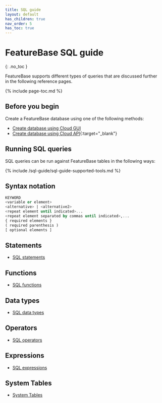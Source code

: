 ```yaml
---
title: SQL guide
layout: default
has_children: true
nav_order: 5
has_toc: true
---
```


# FeatureBase SQL guide
{: .no_toc }

FeatureBase supports different types of queries that are discussed further in the following reference pages.

{% include page-toc.md %}

## Before you begin

Create a FeatureBase database using one of the following methods:
* [Create database using Cloud GUI](/docs/cloud/cloud-databases/cloud-db-manage)
* [Create database using Cloud API](https://api-docs-featurebase-cloud.redoc.ly/latest/#operation/createDatabase){:target="_blank"}

## Running SQL queries

SQL queries can be run against FeatureBase tables in the following ways:

{% include /sql-guide/sql-guide-supported-tools.md %}

## Syntax notation

```sql
KEYWORD
<variable or element>
<alternative> | <alternative2>
<repeat element until indicated>...
<repeat element separated by commas until indicated>,...
{ required elements }
( required parenthesis )
[ optional elements ]
```

## Statements

* [SQL statements](/docs/sql-guide/statements/statements-home)

## Functions

* [SQL functions](/docs/sql-guide/functions/functions-home)

## Data types

* [SQL data types](/docs/sql-guide/data-types/data-types-home)

## Operators

* [SQL operators](/docs/sql-guide/operators/operators-home)

## Expressions

* [SQL expressions](/docs/sql-guide/expressions/expressions-home)

## System Tables

* [System Tables](/docs/sql-guide/system-tables/system-tables-home)
